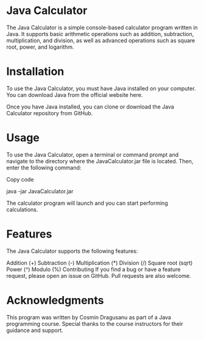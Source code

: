 # Java Calculator

The Java Calculator is a simple console-based calculator program written in Java. It supports basic arithmetic operations such as addition, subtraction, multiplication, and division, as well as advanced operations such as square root, power, and logarithm.

# Installation

To use the Java Calculator, you must have Java installed on your computer. You can download Java from the official website here.

Once you have Java installed, you can clone or download the Java Calculator repository from GitHub.

# Usage

To use the Java Calculator, open a terminal or command prompt and navigate to the directory where the JavaCalculator.jar file is located. Then, enter the following command:

Copy code

java -jar JavaCalculator.jar

The calculator program will launch and you can start performing calculations.

# Features

The Java Calculator supports the following features:

Addition (+)
Subtraction (-)
Multiplication (*)
Division (/)
Square root (sqrt)
Power (^)
Modulo (%)
Contributing
If you find a bug or have a feature request, please open an issue on GitHub. Pull requests are also welcome.

# Acknowledgments

This program was written by Cosmin Dragusanu as part of a Java programming course. Special thanks to the course instructors for their guidance and support.
